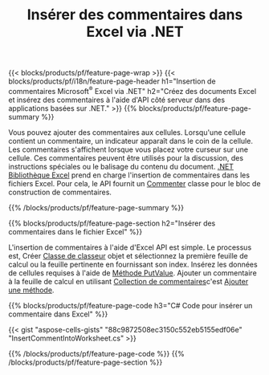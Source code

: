 ﻿---
title: Insérer des commentaires dans Excel via .NET
url: /fr/net/comment/
description: Codes sources C# indiquant comment insérer des commentaires dans des fichiers Microsoft Excel à l'aide de la bibliothèque .NET. 
---
{{< blocks/products/pf/feature-page-wrap >}}
{{< blocks/products/pf/i18n/feature-page-header h1="Insertion de commentaires Microsoft<sup>&reg;</sup> Excel via .NET" h2="Créez des documents Excel et insérez des commentaires à l\'aide d\'API côté serveur dans des applications basées sur .NET." >}}
{{% blocks/products/pf/feature-page-summary %}}

Vous pouvez ajouter des commentaires aux cellules. Lorsqu'une cellule contient un commentaire, un indicateur apparaît dans le coin de la cellule. Les commentaires s'affichent lorsque vous placez votre curseur sur une cellule. Ces commentaires peuvent être utilisés pour la discussion, des instructions spéciales ou le balisage du contenu du document. [.NET Bibliothèque Excel](/cells/net/) prend en charge l'insertion de commentaires dans les fichiers Excel. Pour cela, le API fournit un [Commenter](https://reference.aspose.com/cells/net/aspose.cells/comment) classe pour le bloc de construction de commentaires.

{{% /blocks/products/pf/feature-page-summary %}}

{{% blocks/products/pf/feature-page-section h2="Insérer des commentaires dans le fichier Excel" %}}

L'insertion de commentaires à l'aide d'Excel API est simple. Le processus est, Créer [Classe de classeur](https://reference.aspose.com/cells/net/aspose.cells/workbook) objet et sélectionnez la première feuille de calcul ou la feuille pertinente en fournissant son index. Insérez les données de cellules requises à l'aide de [Méthode PutValue](https://reference.aspose.com/cells/net/aspose.cells/cell/methods/putvalue/index). Ajouter un commentaire à la feuille de calcul en utilisant [Collection de commentaires](https://reference.aspose.com/cells/net/aspose.cells/commentcollection)c'est [Ajouter une méthode](https://reference.aspose.com/cells/net/aspose.cells.commentcollection/add/methods/1).

{{% blocks/products/pf/feature-page-code h3="C# Code pour insérer un commentaire dans Excel" %}}

{{< gist "aspose-cells-gists" "88c9872508ec3150c552eb5155edf06e" "InsertCommentIntoWorksheet.cs" >}}

{{% /blocks/products/pf/feature-page-code %}}
{{% /blocks/products/pf/feature-page-section %}}

